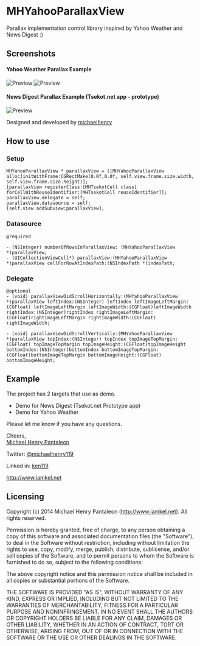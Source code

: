 MHYahooParallaxView
===================

Parallax implementation control library inspired by Yahoo Weather and News Digest :)

## Screenshots

#### Yahoo Weather Parallax Example


![Preview](http://iamkel.s3.amazonaws.com/github/MHParallaxIntro.gif)
![Preview](http://iamkel.s3.amazonaws.com/github/MHParallax.gif)



#### News Digest Parallax Example (Tsekot.net app - prototype)


![Preview](http://iamkel.s3.amazonaws.com/github/Tsekot.gif)

Designed and developed by [michaelhenry](https://github.com/michaelhenry)

## How to use
### Setup
	
	MHYahooParallaxView * parallaxView = [[MHYahooParallaxView alloc]initWithFrame:CGRectMake(0.0f,0.0f, self.view.frame.size.width, self.view.frame.size.height)];
    [parallaxView registerClass:[MHTsekotCell class] forCellWithReuseIdentifier:[MHTsekotCell reuseIdentifier]];
    parallaxView.delegate = self;
    parallaxView.datasource = self;
    [self.view addSubview:parallaxView];

### Datasource
	
	@required

	- (NSInteger) numberOfRowsInParallaxView: (MHYahooParallaxView *)parallaxView;
	- (UICollectionViewCell*) parallaxView:(MHYahooParallaxView *)parallaxView cellForRowAtIndexPath:(NSIndexPath *)indexPath;

	
### Delegate

	@optional
	- (void) parallaxViewDidScrollHorizontally:(MHYahooParallaxView *)parallaxView leftIndex:(NSInteger) leftIndex leftImageLeftMargin:(CGFloat) leftImageLeftMargin leftImageWidth:(CGFloat)leftImageWidth rightIndex:(NSInteger)rightIndex rightImageLeftMargin:(CGFloat)rightImageLeftMargin rightImageWidth:(CGFloat) rightImageWidth;

	- (void) parallaxViewDidScrollVertically:(MHYahooParallaxView *)parallaxView topIndex:(NSInteger) topIndex topImageTopMargin:(CGFloat) topImageTopMargin topImageHeight:(CGFloat)topImageHeight bottomIndex:(NSInteger)bottomIndex bottomImageTopMargin:(CGFloat)bottomImageTopMargin bottomImageHeight:(CGFloat) bottomImageHeight;


## Example 
	
The project has 2 targets that use as demo.

-  Demo for News Digest (Tsekot.net Prototype app)
-  Demo for Yahoo Weather




Please let me know if you have any questions. 

Cheers,  
[Michael Henry Pantaleon](http://www.iamkel.net)

Twitter: [@michaelhenry119](https://twitter.com/michaelhenry119)

Linked in: [ken119](http://ph.linkedin.com/in/ken119)

http://www.iamkel.net



## Licensing

Copyright (c) 2014 Michael Henry Pantaleon (http://www.iamkel.net). All rights reserved.

Permission is hereby granted, free of charge, to any person obtaining a copy of this software and associated documentation files (the "Software"), to deal in the Software without restriction, including without limitation the rights to use, copy, modify, merge, publish, distribute, sublicense, and/or sell copies of the Software, and to permit persons to whom the Software is furnished to do so, subject to the following conditions:

The above copyright notice and this permission notice shall be included in all copies or substantial portions of the Software.

THE SOFTWARE IS PROVIDED "AS IS", WITHOUT WARRANTY OF ANY KIND, EXPRESS OR IMPLIED, INCLUDING BUT NOT LIMITED TO THE WARRANTIES OF MERCHANTABILITY, FITNESS FOR A PARTICULAR PURPOSE AND NONINFRINGEMENT. IN NO EVENT SHALL THE AUTHORS OR COPYRIGHT HOLDERS BE LIABLE FOR ANY CLAIM, DAMAGES OR OTHER LIABILITY, WHETHER IN AN ACTION OF CONTRACT, TORT OR OTHERWISE, ARISING FROM, OUT OF OR IN CONNECTION WITH THE SOFTWARE OR THE USE OR OTHER DEALINGS IN THE SOFTWARE.
